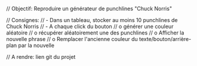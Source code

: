 // Objectif: Reproduire un générateur de punchlines "Chuck Norris"

// Consignes:
// - Dans un tableau, stocker au moins 10 punchlines de Chuck Norris
// - A chaque click du bouton
// o générer une couleur aléatoire 
// o récupérer aléatoirement une des punchlines
// o Afficher la nouvelle phrase
// o Remplacer l'ancienne couleur du texte/bouton/arrière-plan par la nouvelle

// A rendre: lien git du projet
